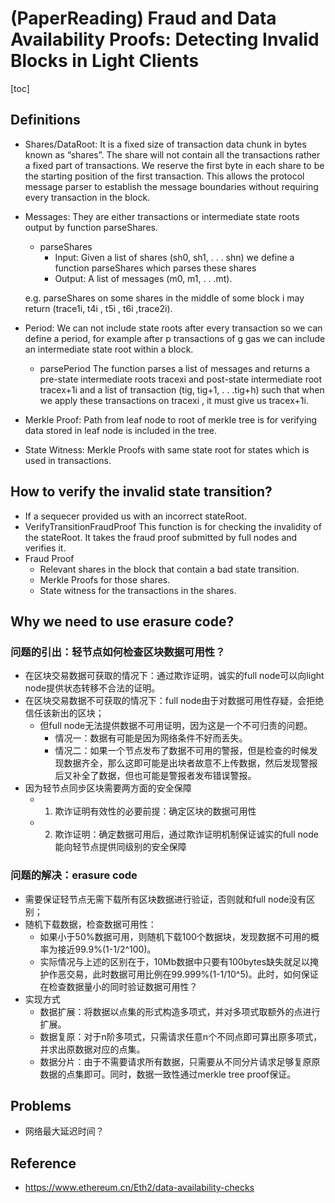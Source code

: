 # (PaperReading) Fraud and Data Availability Proofs: Detecting Invalid Blocks in Light Clients
[toc]
## Definitions
- Shares/DataRoot: 
It is a fixed size of transaction data chunk in bytes known as “shares”. The share will not contain all the transactions rather a fixed part of transactions. We reserve the first byte in each share to be the starting position of the first transaction. This allows the protocol message parser to establish the message boundaries without requiring every transaction in the block.

- Messages: 
They are either transactions or intermediate state roots output by function parseShares.
    - parseShares
        - Input: 
        Given a list of shares (sh0, sh1, . . . shn) we define a function parseShares which parses these shares
        - Output:
        A list of messages (m0, m1, . . .mt).

    e.g. parseShares on some shares in the middle of some block i may return (trace1i, t4i , t5i , t6i ,trace2i).

- Period:
We can not include state roots after every transaction so we can define a period, for example after p transactions of g gas we can include an intermediate state root within a block.

    - parsePeriod
    The function parses a list of messages and returns a pre-state intermediate roots tracexi and post-state intermediate root tracex+1i and a list of transaction (tig, tig+1, . . .tig+h) such that when we apply these transactions on tracexi , it must give us tracex+1i.

- Merkle Proof:
Path from leaf node to root of merkle tree is for verifying data stored in leaf node is included in the tree.

- State Witness:
Merkle Proofs with same state root for states which is used in transactions.

## How to verify the invalid state transition?
- If a sequecer provided us with an incorrect stateRoot.
- VerifyTransitionFraudProof
This function is for checking the invalidity of the stateRoot. It takes the fraud proof submitted by full nodes and verifies it.
- Fraud Proof
    - Relevant shares in the block that contain a bad state transition.
    - Merkle Proofs for those shares.
    - State witness for the transactions in the shares.

## Why we need to use erasure code? 
### 问题的引出：轻节点如何检查区块数据可用性？
- 在区块交易数据可获取的情况下：通过欺诈证明，诚实的full node可以向light node提供状态转移不合法的证明。
- 在区块交易数据不可获取的情况下：full node由于对数据可用性存疑，会拒绝信任该新出的区块；
    - 但full node无法提供数据不可用证明，因为这是一个不可归责的问题。
        - 情况一：数据有可能是因为网络条件不好而丢失。
        - 情况二：如果一个节点发布了数据不可用的警报，但是检查的时候发现数据齐全，那么这即可能是出块者故意不上传数据，然后发现警报后又补全了数据，但也可能是警报者发布错误警报。
- 因为轻节点同步区块需要两方面的安全保障
    - 1. 欺诈证明有效性的必要前提：确定区块的数据可用性
    - 2. 欺诈证明：确定数据可用后，通过欺诈证明机制保证诚实的full node能向轻节点提供同级别的安全保障
### 问题的解决：erasure code
- 需要保证轻节点无需下载所有区块数据进行验证，否则就和full node没有区别；
- 随机下载数据，检查数据可用性：
    - 如果小于50%数据可用，则随机下载100个数据块，发现数据不可用的概率为接近99.9%(1-1/2^100)。
    - 实际情况与上述的区别在于，10Mb数据中只要有100bytes缺失就足以掩护作恶交易，此时数据可用比例在99.999%(1-1/10^5)。此时，如何保证在检查数据量小的同时验证数据可用性？
- 实现方式
    - 数据扩展：将数据以点集的形式构造多项式，并对多项式取额外的点进行扩展。
    - 数据复原：对于n阶多项式，只需请求任意n个不同点即可算出原多项式，并求出原数据对应的点集。
    - 数据分片：由于不需要请求所有数据，只需要从不同分片请求足够复原原数据的点集即可。同时，数据一致性通过merkle tree proof保证。

## Problems
- 网络最大延迟时间？

## Reference
- https://www.ethereum.cn/Eth2/data-availability-checks
